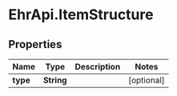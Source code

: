 # EhrApi.ItemStructure

## Properties
Name | Type | Description | Notes
------------ | ------------- | ------------- | -------------
**type** | **String** |  | [optional] 
